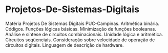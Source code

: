 # Projetos-De-Sistemas-Digitais
Matéria Projetos De Sistemas Digitais PUC-Campinas. Aritmética binária. Códigos. Funções lógicas básicas. Minimização de funções booleanas. Análise e síntese de circuitos combinacionais. Unidade lógica e aritmética. Circuitos seqüenciais. Consideração sobre velocidade de operação de circuitos digitais. Linguagem de descrição de hardware.
